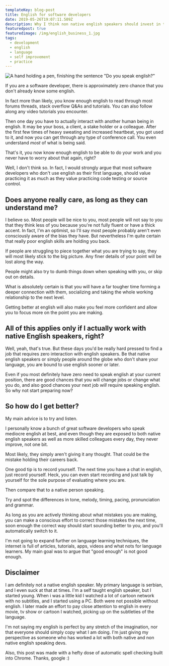 ```yaml
---
templateKey: blog-post
title: English for software developers
date: 2019-05-26T19:07:11.509Z
description: Why I think non native english speakers should invest in their language skills
featuredpost: true
featuredimage: /img/english_business_1.jpg
tags:
  - development
  - english
  - language
  - self improvement
  - practice
---
```

![A hand holding a pen, finishing the sentence "Do you speak english?"](/img/english_business_1.jpg "Do you speak english")

If you are a software developer, there is approximately zero chance that you don't already know some english.

In fact more than likely, you know enough english to read through most forums threads, stack overflow Q&As and tutorials. You can also follow along any video tutorials you encounter.

Then one day you have to actually interact with another human being in english. It may be your boss, a client, a stake holder or a colleague. After the first few times of heavy sweating and increased heartbeat, you got used to it, and now you can get through any type of conference call. You even understand _most_ of what is being said.

That's it, you now know enough english to be able to do your work and you never have to worry about that again, right?

Well, I don't think so. In fact, I would strongly argue that most software developers who don't use english as their first language, should value practicing it as much as they value practicing code testing or source control.



## Does anyone really care, as long as they can understand me?

I believe so. Most people will be nice to you, most people will not say to you that they think less of you because you're not fully fluent or have a thick accent. In fact, I'm an optimist, so I'll say most people probably aren't even consciously aware of the bias they have. But nevertheless I'm quite certain that really poor english skills are holding you back.

If people are struggling to piece together what you are trying to say, they will most likely stick to the big picture. Any finer details of your point will be lost along the way. 

People might also try to dumb things down when speaking with you, or skip out on details.

What is absolutely certain is that you will have a far tougher time forming a deeper connection with them, socializing and taking the whole working relationship to the next level.

Getting better at english will also make you feel more confident and allow you to focus more on the point you are making.

## 

## All of this applies only if I actually work with native English speakers, right?

Well, yeah, that's true. But these days you'd be really hard pressed to find a job that requires zero interaction with english speakers. Be that native english speakers or simply people around the globe who don't share your language, you are bound to use english sooner or later.

Even if you most definitely have zero need to speak english at your current position, there are good chances that you will change jobs or change what you do, and also good chances your next job _will_ require speaking english. So why not start preparing now?



## So how do I get better?

My main advice is to try and listen.

I personally know a bunch of great software developers who speak mediocre english at best, and even though they are exposed to both native english speakers as well as more skilled colleagues every day, they never improve, not one bit.

Most likely, they simply aren't giving it any thought. That could be the mistake holding their careers back.

One good tip is to record yourself. The next time you have a chat in english, just record yourself. Heck, you can even start recording and just talk by yourself for the sole purpose of evaluating where you are.

Then compare that to a native person speaking.

Try and spot the differences in tone, melody, timing, pacing, pronunciation and grammar.

As long as you are actively thinking about what mistakes you are making, you can make a conscious effort to correct those mistakes the next time, soon enough the correct way should start sounding better to you, and you'll automatically switch to it.



I'm not going to expand further on language learning techniques, the internet is full of articles, tutorials, apps, videos and what nots for language learners. My main goal was to argue that "good enough" is not good enough.





## Disclaimer

I am definitely not a native english speaker. My primary language is serbian, and I even suck at that at times. I'm a self taught english speaker, but I started young. When i was a little kid I watched a lot of cartoon network with no subtitles, and I started using a PC. Both were not possible without english. I later made an effort to pay close attention to english in every movie, tv show or cartoon I watched, picking up on the subtleties of the language.

I'm not saying my english is perfect by any stretch of the imagination, nor that everyone should simply copy what I am doing. I'm just giving my perspective as someone who has worked a lot with both native and non native english speaking devs.

Also, this post was made with a hefty dose of automatic spell checking built into Chrome. Thanks, google :)
